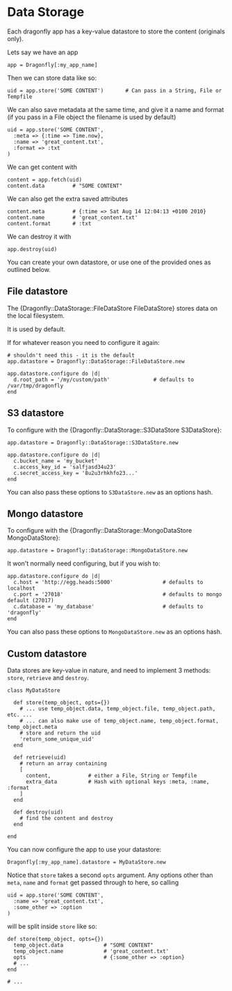 Data Storage
============

Each dragonfly app has a key-value datastore to store the content (originals only).

Lets say we have an app

    app = Dragonfly[:my_app_name]

Then we can store data like so:

    uid = app.store('SOME CONTENT')       # Can pass in a String, File or Tempfile

We can also save metadata at the same time, and give it a name and format (if you pass in a File object the filename is used by default)

    uid = app.store('SOME CONTENT',
      :meta => {:time => Time.now},
      :name => 'great_content.txt',
      :format => :txt
    )

We can get content with

    content = app.fetch(uid)
    content.data         # "SOME CONTENT"

We can also get the extra saved attributes

    content.meta         # {:time => Sat Aug 14 12:04:13 +0100 2010}
    content.name         # 'great_content.txt'
    content.format       # :txt

We can destroy it with

    app.destroy(uid)

You can create your own datastore, or use one of the provided ones as outlined below.

File datastore
--------------
The {Dragonfly::DataStorage::FileDataStore FileDataStore} stores data on the local filesystem.

It is used by default.

If for whatever reason you need to configure it again:

    # shouldn't need this - it is the default
    app.datastore = Dragonfly::DataStorage::FileDataStore.new

    app.datastore.configure do |d|
      d.root_path = '/my/custom/path'              # defaults to /var/tmp/dragonfly
    end


S3 datastore
------------
To configure with the {Dragonfly::DataStorage::S3DataStore S3DataStore}:

    app.datastore = Dragonfly::DataStorage::S3DataStore.new

    app.datastore.configure do |d|
      c.bucket_name = 'my_bucket'
      c.access_key_id = 'salfjasd34u23'
      c.secret_access_key = '8u2u3rhkhfo23...'
    end

You can also pass these options to `S3DataStore.new` as an options hash.


Mongo datastore
---------------
To configure with the {Dragonfly::DataStorage::MongoDataStore MongoDataStore}:

    app.datastore = Dragonfly::DataStorage::MongoDataStore.new

It won't normally need configuring, but if you wish to:

    app.datastore.configure do |d|
      c.host = 'http://egg.heads:5000'                # defaults to localhost
      c.port = '27018'                                # defaults to mongo default (27017)
      c.database = 'my_database'                      # defaults to 'dragonfly'
    end

You can also pass these options to `MongoDataStore.new` as an options hash.

Custom datastore
----------------
Data stores are key-value in nature, and need to implement 3 methods: `store`, `retrieve` and `destroy`.

    class MyDataStore

      def store(temp_object, opts={})
        # ... use temp_object.data, temp_object.file, temp_object.path, etc. ...
        # ... can also make use of temp_object.name, temp_object.format, temp_object.meta
        # store and return the uid
        'return_some_unique_uid'
      end

      def retrieve(uid)
        # return an array containing
        [
          content,            # either a File, String or Tempfile
          extra_data          # Hash with optional keys :meta, :name, :format
        ]
      end

      def destroy(uid)
        # find the content and destroy
      end

    end

You can now configure the app to use your datastore:

    Dragonfly[:my_app_name].datastore = MyDataStore.new

Notice that `store` takes a second `opts` argument.
Any options other than `meta`, `name` and `format` get passed through to here, so calling

    uid = app.store('SOME CONTENT',
      :name => 'great_content.txt',
      :some_other => :option
    )

will be split inside `store` like so:

    def store(temp_object, opts={})
      temp_object.data             # "SOME CONTENT"
      temp_object.name             # 'great_content.txt'
      opts                         # {:some_other => :option}
      # ...
    end

    # ...
